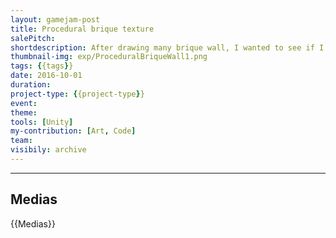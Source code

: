 ```yaml
---
layout: gamejam-post
title: Procedural brique texture
salePitch: 
shortdescription: After drawing many brique wall, I wanted to see if I could just make some code to do it, because it's always the same pattern. It's was a great experiment
thumbnail-img: exp/ProceduralBriqueWall1.png
tags: {{tags}}
date: 2016-10-01
duration: 
project-type: {{project-type}}
event: 
theme: 
tools: [Unity]
my-contribution: [Art, Code]
team: 
visibily: archive
---
```






***
## Medias

{{Medias}}